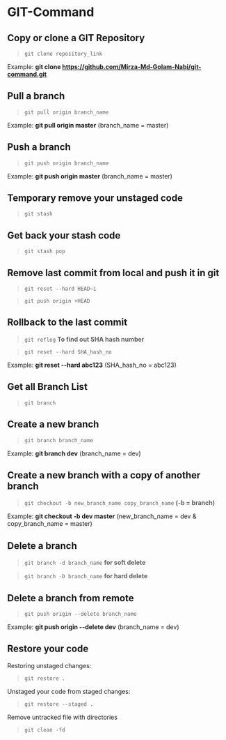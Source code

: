 # GIT-Command

## Copy or clone a GIT Repository
> `git clone repository_link`

Example: **git clone https://github.com/Mirza-Md-Golam-Nabi/git-command.git**

## Pull a branch
> `git pull origin branch_name`

Example: **git pull origin master** (branch_name = master)

## Push a branch
> `git push origin branch_name`

Example: **git push origin master** (branch_name = master)

## Temporary remove your unstaged code
> `git stash`

## Get back your stash code
> `git stash pop`

## Remove last commit from local and push it in git
> `git reset --hard HEAD~1`

> `git push origin +HEAD`

## Rollback to the last commit
> `git reflog` **To find out SHA hash number**

> `git reset --hard SHA_hash_no`

Example: **git reset --hard abc123** (SHA_hash_no = abc123) 

## Get all Branch List
> `git branch`

## Create a new branch
> `git branch branch_name`

Example: **git branch dev** (branch_name = dev)

## Create a new branch with a copy of another branch
> `git checkout -b new_branch_name copy_branch_name` **(-b = branch)**

Example: **git checkout -b dev master** (new_branch_name = dev & copy_branch_name = master)

## Delete a branch
> `git branch -d branch_name` **for soft delete**

> `git branch -D branch_name` **for hard delete**

## Delete a branch from remote
> `git push origin --delete branch_name`

Example: **git push origin --delete dev** (branch_name = dev)

## Restore your code
Restoring unstaged changes:
> `git restore .`

Unstaged your code from staged changes:
> `git restore --staged .`

Remove untracked file with directories
> `git clean -fd`
